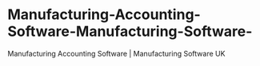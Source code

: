 # Manufacturing-Accounting-Software-Manufacturing-Software-
Manufacturing Accounting Software | Manufacturing Software UK
